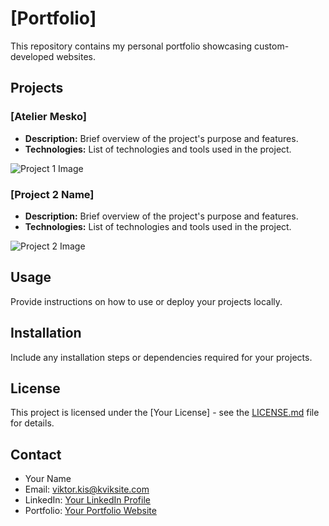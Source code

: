 # [Portfolio]

This repository contains my personal portfolio showcasing custom-developed websites.

## Projects

### [Atelier Mesko]

- **Description:** Brief overview of the project's purpose and features.
- **Technologies:** List of technologies and tools used in the project.

![Project 1 Image](link/to/screenshot_or_demo.gif)

### [Project 2 Name]

- **Description:** Brief overview of the project's purpose and features.
- **Technologies:** List of technologies and tools used in the project.

![Project 2 Image](link/to/screenshot_or_demo.gif)

## Usage

Provide instructions on how to use or deploy your projects locally.

## Installation

Include any installation steps or dependencies required for your projects.

## License

This project is licensed under the [Your License] - see the [LICENSE.md](LICENSE.md) file for details.

## Contact

- Your Name
- Email: viktor.kis@kviksite.com
- LinkedIn: [Your LinkedIn Profile](https://www.linkedin.com/in/viktor-kis-software-engineer/)
- Portfolio: [Your Portfolio Website](https://kviksite.com)

